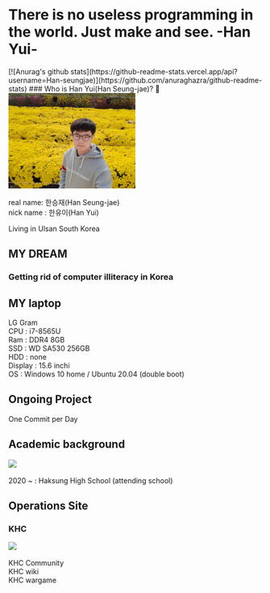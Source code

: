 <h1>There is no useless programming in the world. Just make and see. -Han Yui-</h1>
[![Anurag's github stats](https://github-readme-stats.vercel.app/api?username=Han-seungjae)](https://github.com/anuraghazra/github-readme-stats)
### Who is Han Yui(Han Seung-jae)? 👋
<img width="50%" src=https://raw.githubusercontent.com/Han-seungjae/Han-seungjae/master/han.jpg>

real name: 한승재(Han Seung-jae)<br>
nick name : 한유이(Han Yui)<br>

Living in Ulsan South Korea<br>

<h2>MY DREAM</h2>
<h3>Getting rid of computer illiteracy in Korea</h3>

<h2>MY laptop</h2>

LG Gram 
<br>
CPU : i7-8565U<br>
Ram : DDR4 8GB<br>
SSD : WD SA530 256GB<br>
HDD : none<br>
Display : 15.6 inchi<br>
OS : Windows 10 home / Ubuntu 20.04 (double boot)<br>

<h2>Ongoing Project</h2>

One Commit per Day

<h2>Academic background</h2>

<img width="80" src=http://www.haksung.hs.kr/files/2020/01/haksung-h/a9ef779cb53f480889bee60f5089dfd7/02.gif>  

2020 ~ : Haksung High School (attending school)

<h2>Operations Site</h2>
<h3>KHC</h3>
<img src=http://wargame.koreahacker.co.kr/files/0245425fa6310cbe94199e0655864414/logo.png>

KHC Community<br>
KHC wiki<br>
KHC wargame<br>


